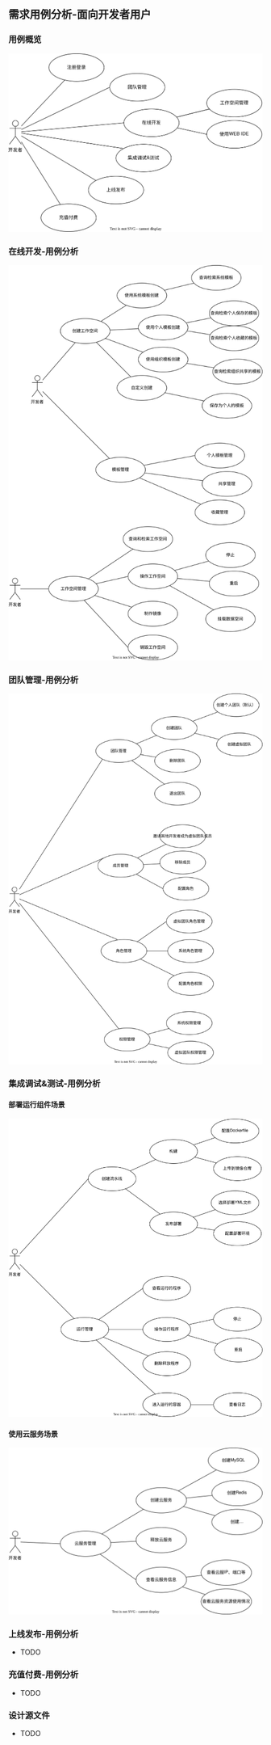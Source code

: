 ## 需求用例分析-面向开发者用户

### 用例概览
![用例概览](_media/usercase-developer-001-overview.svg)

### 在线开发-用例分析
![用例概览](_media/usercase-developer-002-onlineworking.svg)

### 团队管理-用例分析
![用例概览](_media/usercase-developer-003-usergroup.svg)

### 集成调试&测试-用例分析
#### 部署运行组件场景
![用例概览](_media/usercase-developer-004-debugtest-rc.svg)

#### 使用云服务场景
![用例概览](_media/usercase-developer-004-debugtest-cloud.svg)

### 上线发布-用例分析
- TODO

### 充值付费-用例分析
- TODO

### 设计源文件
- TODO